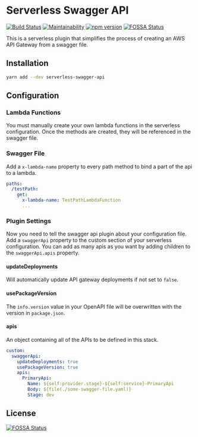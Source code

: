# Serverless Swagger API

[![Build Status](https://travis-ci.org/drg-adaptive/serverless-swagger-api.svg)](https://travis-ci.org/drg-adaptive/serverless-swagger-api)
[![Maintainability](https://api.codeclimate.com/v1/badges/006339522a8624e9bacb/maintainability)](https://codeclimate.com/github/drg-adaptive/serverless-swagger-api/maintainability)
[![npm version](https://badge.fury.io/js/serverless-swagger-api.svg)](https://badge.fury.io/js/serverless-swagger-api)
[![FOSSA Status](https://app.fossa.io/api/projects/git%2Bgithub.com%2Fdrg-adaptive%2Fserverless-swagger-api.svg?type=shield)](https://app.fossa.io/projects/git%2Bgithub.com%2Fdrg-adaptive%2Fserverless-swagger-api?ref=badge_shield)

This is a serverless plugin that simplifies the process of creating an AWS API Gateway from a swagger file.

## Installation

```bash
yarn add --dev serverless-swagger-api
```

## Configuration

### Lambda Functions

You must manually create your own lambda functions in the serverless configuration. Once the methods are created, they will be referenced in the swagger file.

### Swagger File

Add a `x-lambda-name` property to every path method to bind a part of the api to a lambda.

```yaml
paths:
  /testPath:
    get:
      x-lambda-name: TestPathLambdaFunction
      ...
```

### Plugin Settings

Now you need to tell the swagger api plugin about your configuration file. Add a `swaggerApi` property to the custom section of your serverless configuration. You can add as many apis as you want by adding children to the `swaggerApi.apis` property.

#### updateDeployments
Will automatically update API gateway deployments if not set to `false`.

#### usePackageVersion
The `info.version` value in your OpenAPI file will be overwritten with the version in `package.json`.

#### apis
An object containing all of the APIs to be defined in this stack.

```yaml
custom:
  swaggerApi:
    updateDeployments: true
    usePackageVersion: true
    apis:
      PrimaryApi:
        Name: ${self:provider.stage}-${self:service}-PrimaryApi
        Body: ${file(./some-swagger-file.yaml)}
        Stage: dev
```

## License

[![FOSSA Status](https://app.fossa.io/api/projects/git%2Bgithub.com%2Fdrg-adaptive%2Fserverless-swagger-api.svg?type=large)](https://app.fossa.io/projects/git%2Bgithub.com%2Fdrg-adaptive%2Fserverless-swagger-api?ref=badge_large)

